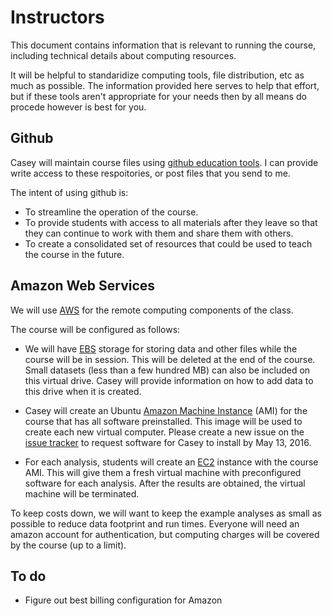 # Instructors

This document contains information that is relevant to running the course, including technical details about computing resources.

It will be helpful to standaridize computing tools, file distribution, etc as much as possible. The information provided here serves to help that effort, but if these tools aren't appropriate for your needs then by all means do procede however is best for you.

## Github

Casey will maintain course files using [github education tools](https://education.github.com/guide). I can provide write access to these respoitories, or post files that you send to me.

The intent of using github is:

- To streamline the operation of the course.
- To provide students with access to all materials after they leave so that they can continue to work with them and share them with others.
- To create a consolidated set of resources that could be used to teach the course in the future.

## Amazon Web Services

We will use [AWS](https://aws.amazon.com) for the remote computing components of the class.

The course will be configured as follows:

- We will have [EBS](https://aws.amazon.com/ebs/) storage for storing data and other files while the course will be in session. This will be deleted at the end of the course. Small datasets (less than a few hundred MB) can also be included on this virtual drive. Casey will provide information on how to add data to this drive when it is created.

- Casey will create an Ubuntu [Amazon Machine Instance](http://docs.aws.amazon.com/AWSEC2/latest/UserGuide/AMIs.html) (AMI) for the course that has all software preinstalled. This image will be used to create each new virtual computer. Please create a new issue on the [issue tracker](https://github.com/neptune2016/syllabus/issues) to request software for Casey to install by May 13, 2016.

- For each analysis, students will create an [EC2](https://aws.amazon.com/ec2/instance-types/) instance with the course AMI. This will give them a fresh virtual machine with preconfigured software for each analysis. After the results are obtained, the virtual machine will be terminated.

To keep costs down, we will want to keep the example analyses as small as possible to reduce data footprint and run times. Everyone will need an amazon account for authentication, but computing charges will be covered by the course (up to a limit). 

## To do

- Figure out best billing configuration for Amazon


